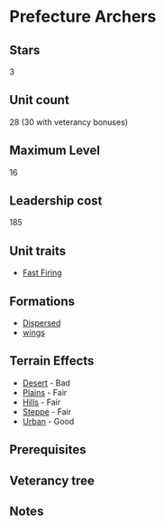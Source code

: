 # Prefecture Archers

## Stars
3

## Unit count
28 (30 with veterancy bonuses)

## Maximum Level
16

## Leadership cost
185

## Unit traits
* [Fast Firing](../../unit-traits/fast-firing.md)

## Formations
* [Dispersed](../../formations/dispersed.md)
* [wings](../../formations/wings.md)

## Terrain Effects
* [Desert](../../terrain-effects/desert) - Bad
* [Plains](../../terrain-effects/plains) - Fair
* [Hills](../../terrain-effects/hills) - Fair
* [Steppe](../../terrain-effects/steppe) - Fair
* [Urban](../../terrain-effects/urban) - Good

## Prerequisites

## Veterancy tree

## Notes
